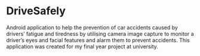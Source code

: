 # DriveSafely
Android application to help the prevention of car accidents caused by drivers’ fatigue and tiredness by utilising camera image capture to monitor a driver’s eyes and facial features and alarm them to prevent accidents. This application was created for my final year project at university. 
